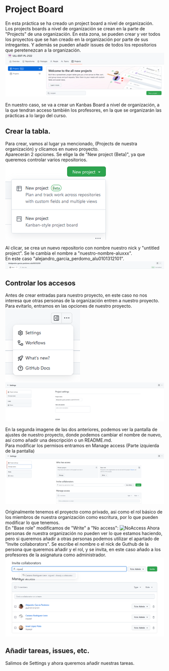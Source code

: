 # Project Board  
En esta práctica se ha creado un project board a nivel de organización.  
Los projects boards a nivel de organización se crean en la parte de "Projects" de una organización. En esta zona, se pueden crear y ver todos los proyectos que se han creado en la organización por parte de sus intregantes. Y además se pueden añadir issues de todos los repositorios que peretenezcan a la organización.
![Projects](images/Projects.png)

En nuestro caso, se va a crear un Kanbas Board a nivel de organización, a la que tendran acceso también los profesores, en la que se organizarán las prácticas a lo largo del curso.

## Crear la tabla.  
Para crear, vamos al lugar ya mencionado, (Projects de nuestra organización) y clicamos en nuevo proyecto.  
Aparecerán 2 opciones. Se elige la de "New project (Beta)", ya que queremos controlar varios repositorios.  
![Options](images/Options.png)

Al clicar, se crea un nuevo repositorio con nombre nuestro nick y "untitled project". Se le cambia el nombre a "nuestro-nombre-aluxxx".  
En este caso "alejandro_garcia_perdomo_alu0101312101".
![NewProject](images/NewProject.png)

## Controlar los accesos
Antes de crear entradas para nuestro proyecto, en este caso no nos interesa que otras personas de la organización entren a nuestro proyecto. Para evitarlo, entramos en las opciones de nuestro proyecto.
![Settings1](images/Settings1.png)
![Settings2](images/Settings2.png)

En la segunda imagene de las dos anteriores, podemos ver la pantalla de ajustes de nuestro proyecto, donde podemos cambiar el nombre de nuevo, así como añadir una descripción o un README.md.  
Para modificar los permisos entramos en Manage access (Parte izquierda de la pantalla)  
![Access](images/Access.png)  

Originalmente tenemos el proyecto como privado, asi como el rol básico de los miembros de nuestra organización como escritura, por lo que pueden modificar lo que tenemos.  
En "Base role" modificamos de "Write" a "No access":
![NoAccess](images/NoAcess.png)
Ahora personas de nuestra organización no pueden ver lo que estamos haciendo, pero si queremos añadir a otras personas podemos utilizar el apartado de "Invite collaborators". Se escribe el nombre o el nick de Guthub de la persona que queremos añadir y el rol, y se invita, en este caso añado a los profesores de la asignatura como administrador.
![Added](images/Added.png)

## Añadir tareas, issues, etc.
Salimos de Settings y ahora queremos añadir nuestras tareas.
